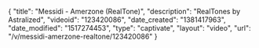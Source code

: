 {
    "title": "Messidi - Amerzone (RealTone)",
    "description": "RealTones by Astralized",
    "videoid": "123420086",
    "date_created": "1381417963",
    "date_modified": "1517274453",
    "type": "captivate",
    "layout": "video",
    "url": "\/v\/messidi-amerzone-realtone\/123420086"
}